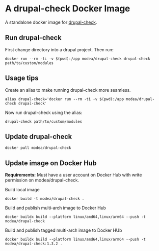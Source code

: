 # A drupal-check Docker Image

A standalone docker image for [drupal-check](https://github.com/mglaman/drupal-check).

## Run drupal-check
First change directory into a drupal project. Then run:

```
docker run --rm -ti -v $(pwd):/app modea/drupal-check drupal-check path/to/custom/modules
```

## Usage tips
Create an alias to make running drupal-check more seamless.

```
alias drupal-check='docker run --rm -ti -v $(pwd):/app modea/drupal-check drupal-check'
```

Now run drupal-check using the alias:

```
drupal-check path/to/custom/modules
```

## Update drupal-check

```
docker pull modea/drupal-check
```

## Update image on Docker Hub
**Requirements:** Must have a user account on Docker Hub with write permission on modea/drupal-check.

Build local image

```
docker build -t modea/drupal-check .
```

Build and publish multi-arch image to Docker Hub

```
docker buildx build --platform linux/amd64,linux/arm64 --push -t modea/drupal-check
```

Build and publish tagged multi-arch image to Docker HUb

```
docker buildx build --platform linux/amd64,linux/arm64 --push -t modea/drupal-check:1.3.2 .
```
